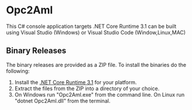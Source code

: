 # Opc2Aml
This C# console application targets .NET Core Runtime 3.1 can be built using Visual Studio (Windows) or Visual Studio Code (Window,Linux,MAC)
## Binary Releases
The binary releases are provided as a ZIP file. To install the binaries do the following:
1. Install the [.NET Core Runtime 3.1](https://dotnet.microsoft.com/download/dotnet/3.1) for your platform.
2. Extract the files from the ZIP into a directory of your choice.
3. On Windows run "Opc2Aml.exe" from the command line.  On Linux run "dotnet Opc2Aml.dll" from the terminal.
